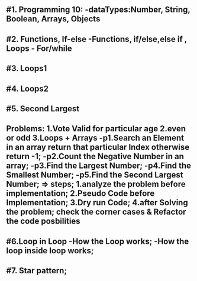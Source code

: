 #1. Programming 10:
-dataTypes:Number, String, Boolean, Arrays, Objects
------------------------------------------------------
#2. Functions, If-else
-Functions, if/else,else if , Loops - For/while
-----------------------------------------------------
#3. Loops1
----------
#4. Loops2
----------
#5. Second Largest
------------------
Problems:
1.Vote Valid for particular age
2.even or odd
3.Loops + Arrays 
  -p1.Search an Element in an array return that particular Index otherwise return -1;
  -p2.Count the Negative Number in an array;
  -p3.Find the Largest Number;
  -p4.Find the Smallest Number;
  -p5.Find the Second Largest Number;
=> steps;
 1.analyze the problem before implementation;
 2.Pseudo Code before Implementation;
 3.Dry run Code;
 4.after Solving the problem; check the corner cases & Refactor the code posbilities
------------------------------------------------------------------------------------
#6.Loop in Loop
-How the Loop works;
-How the loop inside loop works;
----------------------------------------------------------------
#7. Star pattern;
-

